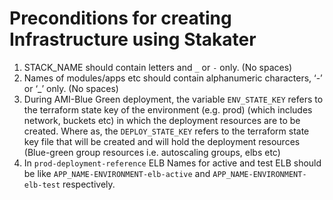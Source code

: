 # Preconditions for creating Infrastructure using Stakater

1. STACK_NAME should contain letters and `_` or `-` only. (No spaces)
2. Names of modules/apps etc should contain alphanumeric characters, ‘-’ or ‘_’ only. (No spaces)
3. During AMI-Blue Green deployment, the variable `ENV_STATE_KEY` refers to the terraform state key of the environment (e.g. prod) (which includes network, buckets etc) in which the deployment resources are to be created. Where as, the `DEPLOY_STATE_KEY` refers to the terraform state key file that will be created and will hold the deployment resources (Blue-green group resources i.e. autoscaling groups, elbs etc)
4. In `prod-deployment-reference` ELB Names for active and test ELB should be like `APP_NAME-ENVIRONMENT-elb-active` and `APP_NAME-ENVIRONMENT-elb-test` respectively. 
